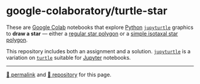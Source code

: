 # google-colaboratory/turtle-star

These are [Google Colab](https://colab.research.google.com/) notebooks that explore [Python](https://python.org/) [`jupyturtle`](https://github.com/ramalho/jupyturtle) graphics to **draw a star** &mdash; either a [regular star polygon](https://en.wikipedia.org/wiki/Star_polygon#Regular_star_polygon) or a [simple isotaxal star polygon](https://en.wikipedia.org/wiki/Star_polygon#Simple_isotoxal_star_polygons).

This repository includes both an assignment and a solution. [`jupyturtle`](https://github.com/ramalho/jupyturtle) is a variation on [`turtle`](https://docs.python.org/3/library/turtle.html) suitable for [Jupyter](https://jupyter.org/) notebooks.

<hr>

[&#128279; permalink](https://dcpetty.github.io/google-colaboratory/turtle-star/) and [&#128297; repository](https://github.com/dcpetty/google-colaboratory/tree/main/turtle-star/) for this page.
